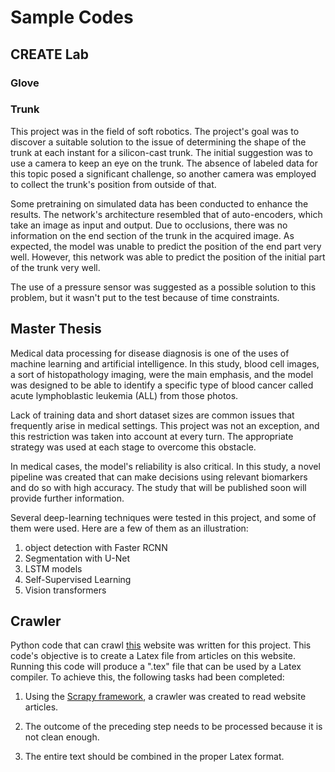 # Sample Codes

## CREATE Lab

### Glove


### Trunk

This project was in the field of soft robotics. The project's goal was to discover a suitable solution to the issue of determining the shape of the trunk at each instant for a silicon-cast trunk. The initial suggestion was to use a camera to keep an eye on the trunk. The absence of labeled data for this topic posed a significant challenge, so another camera was employed to collect the trunk's position from outside of that.

Some pretraining on simulated data has been conducted to enhance the results. The network's architecture resembled that of auto-encoders, which take an image as input and output. Due to occlusions, there was no information on the end section of the trunk in the acquired image. As expected, the model was unable to predict the position of the end part very well. However, this network was able to predict the position of the initial part of the trunk very well.

The use of a pressure sensor was suggested as a possible solution to this problem, but it wasn't put to the test because of time constraints.


## Master Thesis

Medical data processing for disease diagnosis is one of the uses of machine learning and artificial intelligence. In this study, blood cell images, a sort of histopathology imaging, were the main emphasis, and the model was designed to be able to identify a specific type of blood cancer called acute lymphoblastic leukemia (ALL) from those photos.

Lack of training data and short dataset sizes are common issues that frequently arise in medical settings. This project was not an exception, and this restriction was taken into account at every turn. The appropriate strategy was used at each stage to overcome this obstacle.

In medical cases, the model's reliability is also critical. In this study, a novel pipeline was created that can make decisions using relevant biomarkers and do so with high accuracy. The study that will be published soon will provide further information.

Several deep-learning techniques were tested in this project, and some of them were used. Here are a few of them as an illustration:

1. object detection with Faster RCNN
2. Segmentation with U-Net
3. LSTM models
4. Self-Supervised Learning
5. Vision transformers


## Crawler

Python code that can crawl [this](https://searchingfortruth.ir/) website was written for this project. This code's objective is to create a Latex file from articles on this website. Running this code will produce a ".tex" file that can be used by a Latex compiler. To achieve this, the following tasks had been completed:

1. Using the [Scrapy framework](https://scrapy.org/), a crawler was created to read website articles.

2. The outcome of the preceding step needs to be processed because it is not clean enough.

3. The entire text should be combined in the proper Latex format.
